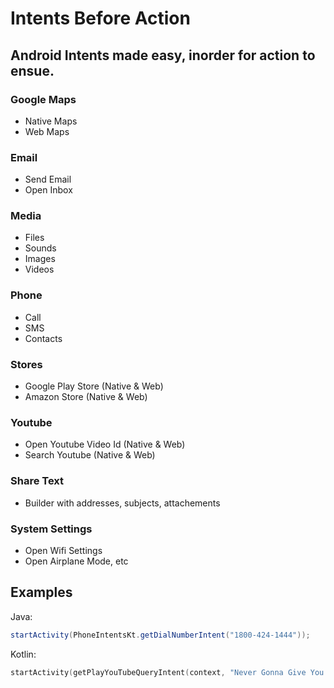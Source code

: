 # Intents Before Action
## Android Intents made easy, inorder for action to ensue.

### Google Maps
- Native Maps 
- Web Maps
### Email
- Send Email
- Open Inbox
### Media
- Files
- Sounds
- Images
- Videos
### Phone
- Call
- SMS
- Contacts
### Stores
- Google Play Store (Native & Web)
- Amazon Store (Native & Web)
### Youtube
- Open Youtube Video Id (Native & Web)
- Search Youtube (Native & Web)
### Share Text
- Builder with addresses, subjects, attachements
### System Settings
- Open Wifi Settings
- Open Airplane Mode, etc

## Examples
Java:
```java
startActivity(PhoneIntentsKt.getDialNumberIntent("1800-424-1444"));
```
Kotlin:
```kotlin
startActivity(getPlayYouTubeQueryIntent(context, "Never Gonna Give You Up"))
```
